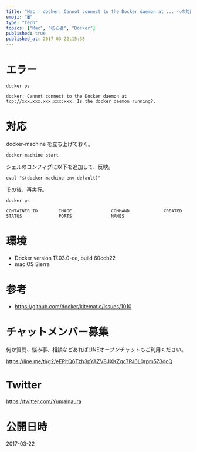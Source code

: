 ```yaml
---
title: "Mac | docker: Cannot connect to the Docker daemon at ... への対応"
emoji: "🖥"
type: "tech"
topics: ["Mac", "初心者", "Docker"]
published: true
published_at: 2017-03-22t15:38
---
```


# エラー

```
docker ps 

docker: Cannot connect to the Docker daemon at tcp://xxx.xxx.xxx.xxx:xxx. Is the docker daemon running?.
```

# 対応


docker-machine を立ち上げておく。

```
docker-machine start
```

シェルのコンフィグに以下を追加して、反映。

```:~/.zshrc
eval "$(docker-machine env default)"
```

その後、再実行。

```
docker ps

CONTAINER ID        IMAGE               COMMAND             CREATED             STATUS              PORTS               NAMES
```

# 環境

- Docker version 17.03.0-ce, build 60ccb22
- mac OS Sierra

# 参考

- https://github.com/docker/kitematic/issues/1010








<!-- Update From Qiita API -->

# チャットメンバー募集


何か質問、悩み事、相談などあればLINEオープンチャットもご利用ください。

https://line.me/ti/g2/eEPltQ6Tzh3pYAZV8JXKZqc7PJ6L0rpm573dcQ





# Twitter


https://twitter.com/YumaInaura


<!-- Update From Qiita API -->



# 公開日時

2017-03-22
